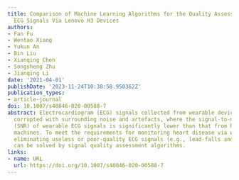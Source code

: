 ```yaml
---
title: Comparison of Machine Learning Algorithms for the Quality Assessment of Wearable
  ECG Signals Via Lenovo H3 Devices
authors:
- Fan Fu
- Wentao Xiang
- Yukun An
- Bin Liu
- Xianqing Chen
- Songsheng Zhu
- Jianqing Li
date: '2021-04-01'
publishDate: '2023-11-24T10:38:58.950362Z'
publication_types:
- article-journal
doi: 10.1007/s40846-020-00588-7
abstract: Electrocardiogram (ECG) signals collected from wearable devices are easily
  corrupted with surrounding noise and artefacts, where the signal-to-noise ratio
  (SNR) of wearable ECG signals is significantly lower than that from hospital ECG
  machines. To meet the requirements for monitoring heart disease via wearable devices,
  eliminating useless or poor-quality ECG signals (e.g., lead-falls and low SNRs)
  can be solved by signal quality assessment algorithms.
links:
- name: URL
  url: https://doi.org/10.1007/s40846-020-00588-7
---
```

